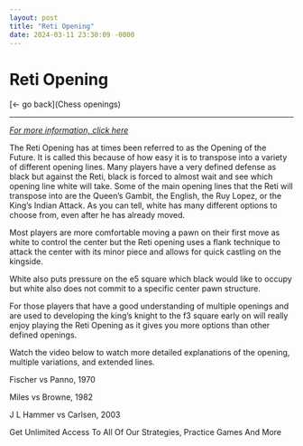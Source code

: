 ```yaml
---
layout: post
title: "Reti Opening"
date: 2024-03-11 23:30:09 -0000
---
```

Reti Opening
==============

[<- go back](Chess openings)
***
*[For more information, click here](https://www.thechesswebsite.com/reti-opening/)*



The Reti Opening has at times been referred to as the Opening of the Future. It is called this because of how easy it is to transpose into a variety of different opening lines. Many players have a very defined defense as black but against the Reti, black is forced to almost wait and see which opening line white will take. Some of the main opening lines that the Reti will transpose into are the Queen’s Gambit, the English, the Ruy Lopez, or the King’s Indian Attack. As you can tell, white has many different options to choose from, even after he has already moved.

Most players are more comfortable moving a pawn on their first move as white to control the center but the Reti opening uses a flank technique to attack the center with its minor piece and allows for quick castling on the kingside.

White also puts pressure on the e5 square which black would like to occupy but white also does not commit to a specific center pawn structure.

For those players that have a good understanding of multiple openings and are used to developing the king’s knight to the f3 square early on will really enjoy playing the Reti Opening as it gives you more options than other defined openings.

Watch the video below to watch more detailed explanations of the opening, multiple variations, and extended lines.






Fischer vs Panno, 1970

Miles vs Browne, 1982

J L Hammer vs Carlsen, 2003

Get Unlimited Access To All Of Our Strategies, Practice Games And More

